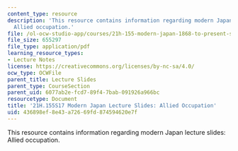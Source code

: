 ```yaml
---
content_type: resource
description: 'This resource contains information regarding modern Japan lecture slides:
  Allied occupation.'
file: /ol-ocw-studio-app/courses/21h-155-modern-japan-1868-to-present-spring-2017/436898ef8e43a72669fd874594620e7f_MIT21H_155S17_Occupation.pdf
file_size: 655297
file_type: application/pdf
learning_resource_types:
- Lecture Notes
license: https://creativecommons.org/licenses/by-nc-sa/4.0/
ocw_type: OCWFile
parent_title: Lecture Slides
parent_type: CourseSection
parent_uid: 6077ab2e-fcd7-89f4-7bab-091926a966bc
resourcetype: Document
title: '21H.155S17 Modern Japan Lecture Slides: Allied Occupation'
uid: 436898ef-8e43-a726-69fd-874594620e7f
---
```

This resource contains information regarding modern Japan lecture slides: Allied occupation.